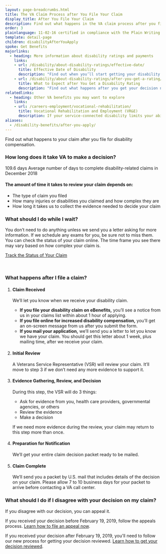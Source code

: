 ```yaml
---
layout: page-breadcrumbs.html
title: The VA Claim Process after You File Your Claim
display_title: After You File Your Claim
description: Find out what happens in the VA claim process after you file your claim. Learn about the steps in the VA disability claim processing timeline and how long it takes, on average, to get your VA disability rating.
order: 3
plainlanguage: 11-02-16 certified in compliance with the Plain Writing Act
template: detail-page
children: disabilityAfterYouApply
spoke: Get Benefits
majorlinks:
  - heading: More information about disability ratings and payments
    links:
    - url: /disability/about-disability-ratings/effective-date/
      title: Effective Date of Disability
      description: "Find out when you’ll start getting your disability payments."
    - url: /disability/about-disability-ratings/after-you-get-a-rating/
      title: What to Expect after You Get a Disability Rating
      description: "Find out what happens after you get your decision notice with your rating."
relatedlinks:
  - heading: Other VA benefits you may want to explore
    links:
    - url: /careers-employment/vocational-rehabilitation/
      title: Vocational Rehabilitation and Employment (VR&E)
      description: If your service-connected disability limits your ability to work or prevents you from working, find out if you can get VR&E benefits and services—like help exploring employment options and getting more training if required.
aliases:
  - /disability-benefits/after-you-apply/
---
```


<div class="va-introtext">

Find out what happens to your claim after you file for disability compensation.

</div>

### How long does it take VA to make a decision?

<div class="card information" markdown="0">
<span class="number">109.6 days</span>
<span class="description">Average number of days to complete disability-related claims in December 2018</span>
</div>

#### The amount of time it takes to review your claim depends on:

- The type of claim you filed
- How many injuries or disabilities you claimed and how complex they are
- How long it takes us to collect the evidence needed to decide your claim

### What should I do while I wait?

You don’t need to do anything unless we send you a letter asking for more information. If we schedule any exams for you, be sure not to miss them. You can check the status of your claim online. The time frame you see there may vary based on how complex your claim is.

<a class="usa-button-primary" href="/claim-or-appeal-status">Track the Status of Your Claim</a>

<div markdown="0"><br></div>

### What happens after I file a claim?

<ol class="process">
<li class="process-step list-one">

#### Claim Received
We’ll let you know when we receive your disability claim.
- **If you file your disability claim on eBenefits,** you’ll see a notice from us in your claims list within about 1 hour of applying.<br>
- **If you file online for increased disability compensation,** you’ll get an on-screen message from us after you submit the form. <br>
- **If you mail your application,** we’ll send you a letter to let you know we have your claim. You should get this letter about 1 week, plus mailing time, after we receive your claim.


</li>

<li class="process-step list-two">

#### Initial Review

A Veterans Service Representative (VSR) will review your claim. It’ll move to step 3 if we don’t need any more evidence to support it.

</li>

<li class="process-step list-three">

#### Evidence Gathering, Review, and Decision

During this step, the VSR will do 3 things:

- Ask for evidence from you, health care providers, governmental agencies, or others
- Review the evidence
- Make a decision

If we need more evidence during the review, your claim may return to this step more than once.

</li>

<li class="process-step list-four">

#### Preparation for Notification

We’ll get your entire claim decision packet ready to be mailed.

</li>

<li class="process-step list-five">

#### Claim Complete

We’ll send you a packet by U.S. mail that includes details of the decision on your claim. Please allow 7 to 10 business days for your packet to arrive before contacting a VA call center.

</li>
</ol>

### What should I do if I disagree with your decision on my claim?

If you disagree with our decision, you can appeal it.

If you received your decision before February 19, 2019, follow the appeals process.
[Learn how to file an appeal now](/disability/file-an-appeal/).

If you received your decision after February 19, 2019, you'll need to follow our new process for getting your decision reviewed.
[Learn how to get your decision reviewed](/decision-reviews/).

<div markdown="0"><br></div>
